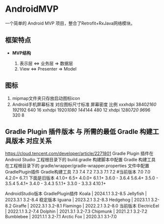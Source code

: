 # AndroidMVP
一个简单的 Android MVP 项目，整合了Retrofit+RxJava网络模块。

## 框架特点

- **MVP结构**

    1. 表示层 <=> 业务层 => 数据层
    2. View <=> Presenter => Model

## 图标

1. mipmap文件夹只存放启动图标icon
2. Android手机屏幕标准                    对应图标尺寸标准      屏幕密度       比例
   xxxhdpi 3840*2160                         192*192             640          16
   xxhdpi 1920*1080                          144*144             480          12
   xhdpi  1280*720                            96*96              320           8

## Gradle Plugin 插件版本 与 所需的最低 Gradle 构建工具版本 对应关系
https://cloud.tencent.com/developer/article/2271801
Gradle Plugin 插件在 Android Studio 工程根目录下的 build.gradle 构建脚本中配置
Gradle 构建工具在工程根目录下的 gradle/wrapper/gradle-wrapper.properties 文件中配置
GradlePlugin插件  Gradle构建工具
7.3               7.4
7.2               7.3.3
7.1               7.2    #当前版本
7.0               7.0
4.2.0+            6.7.1
下面是旧版本
4.1.0+            6.5+
4.0.0+            6.1.1+
3.6.0 - 3.6.4     5.6.4+
3.5.0 - 3.5.4     5.4.1+
3.4.0 - 3.4.3     5.1.1+
3.3.0 - 3.3.3     4.10.1+

AndroidStudio版本 GradlePlugin插件
Koala | 2024.1.1       3.2-8.5
Jellyfish | 2023.3.1   3.2-8.4 稳定版本
Iguana | 2023.2.1	   3.2-8.3
Hedgehog | 2023.1.1	   3.2-8.2
Giraffe | 2022.3.1     3.2-8.1
Flamingo | 2022.2.1    3.2-8.0 当前版本
ElectricEel | 2022.1.1 3.2-7.4
Dolphin | 2021.3.1     3.2-7.3
Chipmunk | 2021.2.1    3.2-7.2
Bumblebee | 2021.1.1   3.2-7.1
Arctic Fox | 2020.3.1  3.1-7.0

